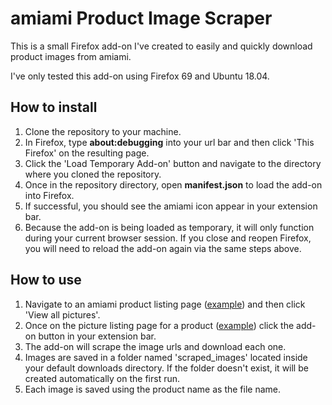 # amiami Product Image Scraper
This is a small Firefox add-on I've created to easily and quickly download product images from amiami.

I've only tested this add-on using Firefox 69 and Ubuntu 18.04.

## How to install
1. Clone the repository to your machine.
2. In Firefox, type **about:debugging** into your url bar and then click 'This Firefox' on the resulting page.
3. Click the 'Load Temporary Add-on' button and navigate to the directory where you cloned the repository.
4. Once in the repository directory, open **manifest.json** to load the add-on into Firefox.
5. If successful, you should see the amiami icon appear in your extension bar.
5. Because the add-on is being loaded as temporary, it will only function during your current browser session. If you close and reopen Firefox, you will need to reload the add-on again via the same steps above.
## How to use
1. Navigate to an amiami product listing page ([example](https://www.amiami.com/eng/detail?gcode=FIGURE-053358)) and then click 'View all pictures'.
2. Once on the picture listing page for a product ([example](https://www.amiami.com/eng/detail/review?gcode=FIGURE-053358)) click the add-on button in your extension bar.
3. The add-on will scrape the image urls and download each one.
4. Images are saved in a folder named 'scraped_images' located inside your default downloads directory. If the folder doesn't exist, it will be created automatically on the first run.
5. Each image is saved using the product name as the file name.
